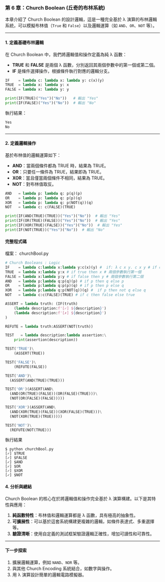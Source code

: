 ### 第 6 章：Church Boolean (丘奇的布林系統)

本章介紹了 Church Boolean 的設計邏輯，這是一種完全基於 λ 演算的布林邏輯系統，可以模擬布林值（`True` 和 `False`）以及邏輯運算（如 `AND`、`OR`、`NOT` 等）。

---

#### **1. 定義基礎布林邏輯**

在 Church Boolean 中，我們將邏輯值和操作定義為純 λ 函數：

- **TRUE** 和 **FALSE** 是兩個 λ 函數，分別返回其兩個參數中的第一個或第二個。
- **IF** 是條件選擇操作，根據條件執行對應的邏輯分支。

```py
IF    = lambda c: lambda x: lambda y: c(x)(y) 
TRUE  = lambda x: lambda y: x
FALSE = lambda x: lambda y: y

print(IF(TRUE)("Yes")("No"))   # 輸出 "Yes"
print(IF(FALSE)("Yes")("No"))  # 輸出 "No"
```

執行結果：

```sh
Yes
No
```

---

#### **2. 定義邏輯操作**

基於布林值的邏輯運算如下：

- **AND**：當兩個條件都為 TRUE 時，結果為 TRUE。
- **OR**：只要任一條件為 TRUE，結果即為 TRUE。
- **XOR**：當且僅當兩個條件不相同，結果為 TRUE。
- **NOT**：對布林值取反。

```py
AND   = lambda p: lambda q: p(q)(p)
OR    = lambda p: lambda q: p(p)(q)
XOR   = lambda p: lambda q: p(NOT(q))(q)
NOT   = lambda c: c(FALSE)(TRUE)

print(IF(AND(TRUE)(TRUE))("Yes")("No"))  # 輸出 "Yes"
print(IF(OR(TRUE)(FALSE))("Yes")("No"))  # 輸出 "Yes"
print(IF(XOR(TRUE)(FALSE))("Yes")("No"))  # 輸出 "Yes"
print(IF(NOT(TRUE))("Yes")("No"))  # 輸出 "No"
```

#### 完整程式碼

檔案： churchBool.py

```py
# Church Booleans : Logic
IF    = lambda c:lambda x:lambda y:c(x)(y) #  if: λ c x y. c x y # if c then x else y.
TRUE  = lambda x:lambda y:x # if true then x # 兩個參數執行第一個
FALSE = lambda x:lambda y:y # if false then y # 兩個參數執行第二個
AND   = lambda p:lambda q:p(q)(p) # if p then q else p
OR    = lambda p:lambda q:p(p)(q) # if p then p else q
XOR   = lambda p:lambda q:p(NOT(q))(q) #  if p then not q else q
NOT   = lambda c:c(FALSE)(TRUE) # if c then false else true

ASSERT = lambda truth: (IF(truth)
    (lambda description:f'[✓] ${description}')
    (lambda description:f'[✗] ${description}')
)

REFUTE = lambda truth:ASSERT(NOT(truth))

TEST   = lambda description:lambda assertion:\
    print(assertion(description))

TEST('TRUE')\
    (ASSERT(TRUE))

TEST('FALSE')\
    (REFUTE(FALSE))

TEST('AND')\
  (ASSERT(AND(TRUE)(TRUE)))

TEST('OR')(ASSERT(AND\
  (AND(OR(TRUE)(FALSE))(OR(FALSE)(TRUE)))\
  (NOT(OR(FALSE)(FALSE)))))

TEST('XOR')(ASSERT(AND\
  (AND(XOR(TRUE)(FALSE))(XOR(FALSE)(TRUE)))\
  (NOT(XOR(TRUE)(TRUE)))))

TEST('NOT')\
  (REFUTE(NOT(TRUE)))
```

執行結果

```
$ python churchBool.py   
[✓] $TRUE
[✓] $FALSE
[✓] $AND
[✓] $OR
[✓] $XOR
[✓] $NOT
```

#### **4. 分析與總結**

Church Boolean 的核心在於將邏輯值和操作完全基於 λ 演算構建。以下是其特性與應用：

1. **純函數特性**：布林值和邏輯運算都是 λ 函數，具有極高的抽象性。
2. **可擴展性**：可以基於這套系統構建更複雜的邏輯，如條件表達式、多重選擇等。
3. **驗證清晰**：使用自定義的測試框架驗證邏輯正確性，增加可讀性和可靠性。

---

#### **下一步探索**

1. 擴展邏輯運算，例如 `NAND`、`NOR` 等。
2. 與其他 Church Encoding 系統結合，如數字與操作。
3. 用 λ 演算設計簡單的邏輯電路模擬器。

